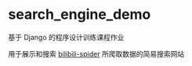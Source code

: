 # search_engine_demo
基于 Django 的程序设计训练课程作业

用于展示和搜索 [bilibili-spider](https://github.com/Centaurus99/bilibili-spider) 所爬取数据的简易搜索网站
